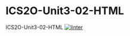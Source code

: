# ICS2O-Unit3-02-HTML
ICS2O-Unit3-02-HTML
[![linter](https://github.com/Seti-Ngabo45/ICS2o-Unit3-02-HTML/workflows/linter/badge.svg)](https://github.com/marketplace/actions/super-linter)
